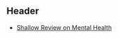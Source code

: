 <!-- TITLE: Mental Health -->
<!-- SUBTITLE: Keeping everyone happy -->

## Header

* [Shallow Review on Mental Health](http://effective-altruism.com/ea/1ha/mental_health_shallow_review/)